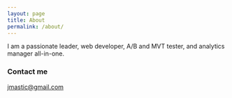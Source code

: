 ```yaml
---
layout: page
title: About
permalink: /about/
---
```


I am a passionate leader, web developer, A/B and MVT tester, and analytics manager all-in-one.

### Contact me

[jmastic@gmail.com](mailto:jmastic@gmail.com)
